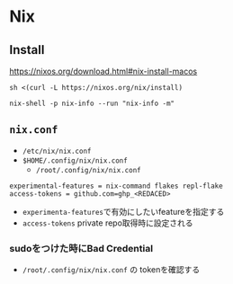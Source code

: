 # Nix

## Install

https://nixos.org/download.html#nix-install-macos

`sh <(curl -L https://nixos.org/nix/install)`

`nix-shell -p nix-info --run "nix-info -m"`

## `nix.conf`

* `/etc/nix/nix.conf`
* `$HOME/.config/nix/nix.conf`
  * `/root/.config/nix/nix.conf`

```
experimental-features = nix-command flakes repl-flake
access-tokens = github.com=ghp_<REDACED>
```

* `experimenta-features`で有効にしたいfeatureを指定する
* `access-tokens` private repo取得時に設定される

### sudoをつけた時にBad Credential


* `/root/.config/nix/nix.conf` の tokenを確認する
